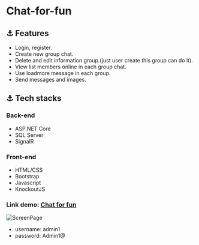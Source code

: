 # Chat-for-fun
## ⚓ Features
* Login, register.
* Create new group chat.
* Delete and edit information group.(just user create this group can do it).
* View list members online in each group chat.
* Use loadmore message in each group.
* Send messages and images.
## ⚓ Tech stacks
### Back-end
* ASP.NET Core 
* SQL Server
* SignalR 
### Front-end
* HTML/CSS
* Bootstrap
* Javascript
* KnockoutJS
### Link demo: <a href="https://chat-app-ducvuive2.azurewebsites.net/" target="_blank">Chat for fun</a>
![ScreenPage](https://user-images.githubusercontent.com/85180552/215442239-5e3f770c-5ca6-4aad-8713-1462caa31d70.png)

* username: admin1 
* password: Admin1@
